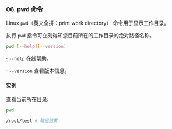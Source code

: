 ### 06. pwd 命令
Linux `pwd`（英文全拼：print work directory） 命令用于显示工作目录。

执行 `pwd` 指令可立刻得知您目前所在的工作目录的绝对路径名称。

```bash
pwd [--help][--version]
```
· `--help` 在线帮助。

· `--version` 查看版本信息。

#### 实例
查看当前所在目录:
```bash
pwd

/root/test # 输出结果
```

